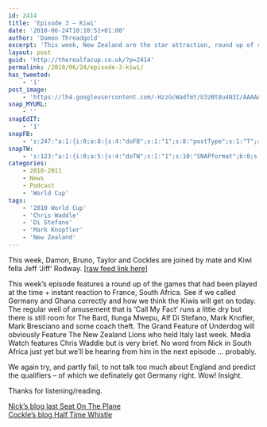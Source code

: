 ```yaml
---
id: 2414
title: 'Episode 3 – Kiwi'
date: '2010-06-24T10:10:51+01:00'
author: 'Damon Threadgold'
excerpt: 'This week, New Zealand are the star attraction, round up of recent games, ''Call My Fact'', The Bard, Ilunga Mwepu, Chris Waddle, Alf Di Stefano and Mark Knofler, Mark Bresciano and some coach theft.'
layout: post
guid: 'http://therealfacup.co.uk/?p=2414'
permalink: /2010/06/24/episode-3-kiwi/
has_tweeted:
    - '1'
post_image:
    - 'https://lh4.googleusercontent.com/-HzzGcWadfmY/U3zBt8u4N3I/AAAAAAAAEPg/Was7xJduiAU/s169/FootballOPT1.jpg'
snap_MYURL:
    - ''
snapEdIT:
    - '1'
snapFB:
    - 's:247:"a:1:{i:0;a:8:{s:4:"doFB";s:1:"1";s:8:"postType";s:1:"T";s:10:"AttachPost";s:1:"2";s:10:"SNAPformat";s:51:"New post (%TITLE%) has been published on %SITENAME%";s:9:"isAutoImg";s:1:"A";s:8:"imgToUse";b:0;s:9:"isAutoURL";s:1:"A";s:8:"urlToUse";b:0;}}";'
snapTW:
    - 's:123:"a:1:{i:0;a:5:{s:4:"doTW";s:1:"1";s:10:"SNAPformat";b:0;s:8:"attchImg";s:1:"0";s:9:"isAutoImg";s:1:"A";s:8:"imgToUse";b:0;}}";'
categories:
    - 2010-2011
    - News
    - Podcast
    - 'World Cup'
tags:
    - '2010 World Cup'
    - 'Chris Waddle'
    - 'Di Stefano'
    - 'Mark Knopfler'
    - 'New Zealand'
---
```


This week, Damon, Bruno, Taylor and Cockles are joined by mate and Kiwi fella Jeff ‘Jiff’ Rodway. [\[raw feed link here\]](http://therealfacup.jellycast.com/podcast/feed/2)

This week’s episode features a round up of the games that had been played at the time + instant reaction to France, South Africa. See if we called Germany and Ghana correctly and how we think the Kiwis will get on today. The regular well of amusement that is ‘Call My Fact’ runs a little dry but there is still room for The Bard, Ilunga Mwepu, Alf Di Stefano, Mark Knofler, Mark Bresciano and some coach theft. The Grand Feature of Underdog will obviously Feature The New Zealand Lions who held Italy last week. Media Watch features Chris Waddle but is very brief. No word from Nick in South Africa just yet but we’ll be hearing from him in the next episode … probably.

We again try, and partly fail, to not talk too much about England and predict the qualifiers – of which we definately got Germany right. Wow! Insight.

Thanks for listening/reading.

[Nick’s blog last Seat On The Plane](http://lastseatontheplane.wordpress.com/)  
[Cockle’s blog Half Time Whistle](http://halftimewhistle.wordpress.com/)